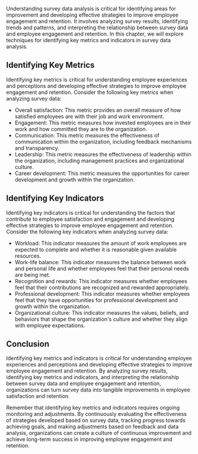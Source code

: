 
Understanding survey data analysis is critical for identifying areas for improvement and developing effective strategies to improve employee engagement and retention. It involves analyzing survey results, identifying trends and patterns, and interpreting the relationship between survey data and employee engagement and retention. In this chapter, we will explore techniques for identifying key metrics and indicators in survey data analysis.

Identifying Key Metrics
-----------------------

Identifying key metrics is critical for understanding employee experiences and perceptions and developing effective strategies to improve employee engagement and retention. Consider the following key metrics when analyzing survey data:

* Overall satisfaction: This metric provides an overall measure of how satisfied employees are with their job and work environment.
* Engagement: This metric measures how invested employees are in their work and how committed they are to the organization.
* Communication: This metric measures the effectiveness of communication within the organization, including feedback mechanisms and transparency.
* Leadership: This metric measures the effectiveness of leadership within the organization, including management practices and organizational culture.
* Career development: This metric measures the opportunities for career development and growth within the organization.

Identifying Key Indicators
--------------------------

Identifying key indicators is critical for understanding the factors that contribute to employee satisfaction and engagement and developing effective strategies to improve employee engagement and retention. Consider the following key indicators when analyzing survey data:

* Workload: This indicator measures the amount of work employees are expected to complete and whether it is reasonable given available resources.
* Work-life balance: This indicator measures the balance between work and personal life and whether employees feel that their personal needs are being met.
* Recognition and rewards: This indicator measures whether employees feel that their contributions are recognized and rewarded appropriately.
* Professional development: This indicator measures whether employees feel that they have opportunities for professional development and growth within the organization.
* Organizational culture: This indicator measures the values, beliefs, and behaviors that shape the organization's culture and whether they align with employee expectations.

Conclusion
----------

Identifying key metrics and indicators is critical for understanding employee experiences and perceptions and developing effective strategies to improve employee engagement and retention. By analyzing survey results, identifying key metrics and indicators, and interpreting the relationship between survey data and employee engagement and retention, organizations can turn survey data into tangible improvements in employee satisfaction and retention.

Remember that identifying key metrics and indicators requires ongoing monitoring and adjustments. By continuously evaluating the effectiveness of strategies developed based on survey data, tracking progress towards achieving goals, and making adjustments based on feedback and data analysis, organizations can create a culture of continuous improvement and achieve long-term success in improving employee engagement and retention.
